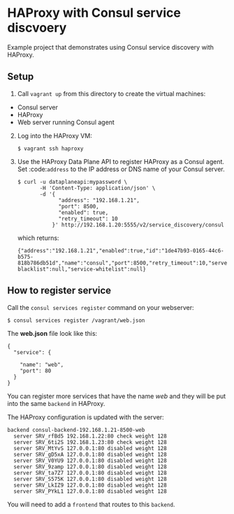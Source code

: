 # HAProxy with Consul service discvoery

Example project that demonstrates using Consul service discovery with HAProxy.

## Setup

1. Call `vagrant up` from this directory to create the virtual machines:

  * Consul server
  * HAProxy
  * Web server running Consul agent

2. Log into the HAProxy VM:

   ```
   $ vagrant ssh haproxy
   ```

3. Use the HAProxy Data Plane API to register HAProxy as a Consul agent.
   Set :code:`address` to the IP address or DNS name of your Consul server.

   ```
   $ curl -u dataplaneapi:mypassword \
          -H 'Content-Type: application/json' \
          -d '{
                "address": "192.168.1.21",
                "port": 8500,
                "enabled": true,
                "retry_timeout": 10
              }' http://192.168.1.20:5555/v2/service_discovery/consul
   ```

   which returns:

   ```
   {"address":"192.168.1.21","enabled":true,"id":"1de47b93-0165-44c6-b575-818b786db51d","name":"consul","port":8500,"retry_timeout":10,"server_slots_base":10,"server_slots_growth_increment":10,"server_slots_growth_type":"linear","service-blacklist":null,"service-whitelist":null}
   ```

## How to register service

Call the `consul services register` command on your webserver:

```
$ consul services register /vagrant/web.json
```

The **web.json** file look like this:

```
{
  "service": {

    "name": "web",
    "port": 80
  }
}
```

You can register more services that have the name *web* and they will be put into the same
`backend` in HAProxy.

The HAProxy configuration is updated with the server:

```
backend consul-backend-192.168.1.21-8500-web
  server SRV_rfBd5 192.168.1.22:80 check weight 128
  server SRV_6ti2S 192.168.1.23:80 check weight 128
  server SRV_MtYvS 127.0.0.1:80 disabled weight 128
  server SRV_gD5xA 127.0.0.1:80 disabled weight 128
  server SRV_V0YU9 127.0.0.1:80 disabled weight 128
  server SRV_9zamp 127.0.0.1:80 disabled weight 128
  server SRV_ta7Z7 127.0.0.1:80 disabled weight 128
  server SRV_S575K 127.0.0.1:80 disabled weight 128
  server SRV_LkIZ9 127.0.0.1:80 disabled weight 128
  server SRV_PYkL1 127.0.0.1:80 disabled weight 128
```

You will need to add a `frontend` that routes to this `backend`.

